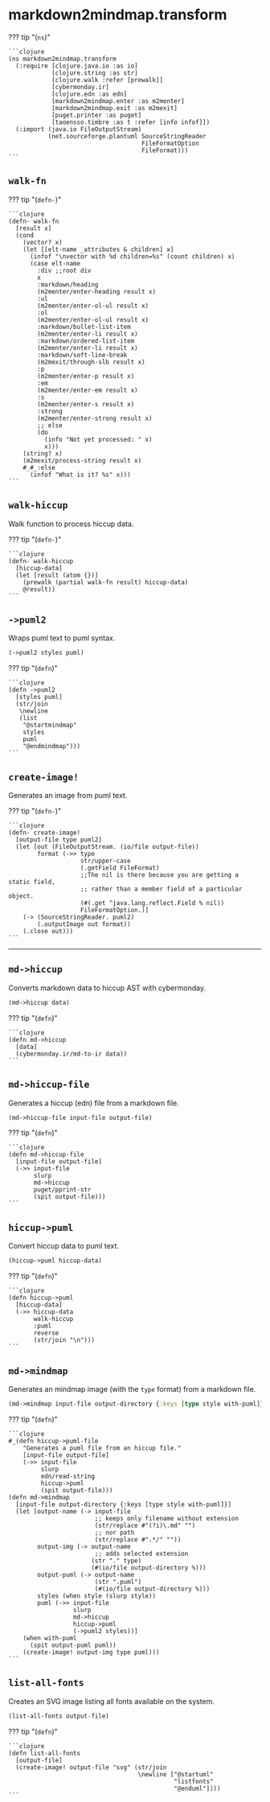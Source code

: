 # markdown2mindmap.transform



??? tip  "(`ns`)"

    ```clojure
    (ns markdown2mindmap.transform
      (:require [clojure.java.io :as io]
                [clojure.string :as str]
                [clojure.walk :refer [prewalk]]
                [cybermonday.ir]
                [clojure.edn :as edn]
                [markdown2mindmap.enter :as m2menter]
                [markdown2mindmap.exit :as m2mexit]
                [puget.printer :as puget]
                [taoensso.timbre :as t :refer [info infof]])
      (:import (java.io FileOutputStream)
               (net.sourceforge.plantuml SourceStringReader
                                         FileFormatOption
                                         FileFormat)))
    ```

## `walk-fn`



??? tip  "(`defn-`)"

    ```clojure
    (defn- walk-fn
      [result x]
      (cond
        (vector? x)
        (let [[elt-name _attributes & children] x]
          (infof "\nvector with %d children=%s" (count children) x)
          (case elt-name
            :div ;;root div
            x
            :markdown/heading
            (m2menter/enter-heading result x)
            :ul
            (m2menter/enter-ol-ul result x)
            :ol
            (m2menter/enter-ol-ul result x)
            :markdown/bullet-list-item
            (m2menter/enter-li result x)
            :markdown/ordered-list-item
            (m2menter/enter-li result x)
            :markdown/soft-line-break
            (m2mexit/through-slb result x)
            :p
            (m2menter/enter-p result x)
            :em
            (m2menter/enter-em result x)
            :s
            (m2menter/enter-s result x)
            :strong
            (m2menter/enter-strong result x)
            ;; else
            (do
              (info "Not yet processed: " x)
              x)))
        (string? x)
        (m2mexit/process-string result x)
        #_#_:else
          (infof "What is it? %s" x)))
    ```

## `walk-hiccup`

Walk function to process hiccup data.



??? tip  "(`defn-`)"

    ```clojure
    (defn- walk-hiccup
      [hiccup-data]
      (let [result (atom {})]
        (prewalk (partial walk-fn result) hiccup-data)
        @result))
    ```

## `->puml2`

Wraps puml text to puml syntax.

```clojure
(->puml2 styles puml)
```

??? tip  "(`defn`)"

    ```clojure
    (defn ->puml2
      [styles puml]
      (str/join
       \newline
       (list
        "@startmindmap"
        styles
        puml
        "@endmindmap")))
    ```

## `create-image!`

Generates an image from puml text.



??? tip  "(`defn-`)"

    ```clojure
    (defn- create-image!
      [output-file type puml2]
      (let [out (FileOutputStream. (io/file output-file))
            format (->> type
                        str/upper-case
                        (.getField FileFormat)
                        ;;The nil is there because you are getting a static field,
                        ;; rather than a member field of a particular object.
                        (#(.get ^java.lang.reflect.Field % nil))
                        FileFormatOption.)]
        (-> (SourceStringReader. puml2)
            (.outputImage out format))
        (.close out)))
    ```

------------------------------------

## `md->hiccup`

Converts markdown data to hiccup AST with cybermonday.

```clojure
(md->hiccup data)
```

??? tip  "(`defn`)"

    ```clojure
    (defn md->hiccup
      [data]
      (cybermonday.ir/md-to-ir data))
    ```

## `md->hiccup-file`

Generates a hiccup (edn) file from a markdown file.

```clojure
(md->hiccup-file input-file output-file)
```

??? tip  "(`defn`)"

    ```clojure
    (defn md->hiccup-file
      [input-file output-file]
      (->> input-file
           slurp
           md->hiccup
           puget/pprint-str
           (spit output-file)))
    ```

## `hiccup->puml`

Convert hiccup data to puml text.

```clojure
(hiccup->puml hiccup-data)
```

??? tip  "(`defn`)"

    ```clojure
    (defn hiccup->puml
      [hiccup-data]
      (->> hiccup-data
           walk-hiccup
           :puml
           reverse
           (str/join "\n")))
    ```

## `md->mindmap`

Generates an mindmap image (with the `type` format) from a markdown file.

```clojure
(md->mindmap input-file output-directory {:keys [type style with-puml]})
```

??? tip  "(`defn`)"

    ```clojure
    #_(defn hiccup->puml-file
        "Generates a puml file from an hiccup file."
        [input-file output-file]
        (->> input-file
             slurp
             edn/read-string
             hiccup->puml
             (spit output-file)))
    (defn md->mindmap
      [input-file output-directory {:keys [type style with-puml]}]
      (let [output-name (-> input-file
                            ;; keeps only filename without extension
                            (str/replace #"(?i)\.md" "")
                            ;; nor path
                            (str/replace #".*/" ""))
            output-img (-> output-name
                            ;; adds selected extension
                           (str "." type)
                           (#(io/file output-directory %)))
            output-puml (-> output-name
                            (str ".puml")
                            (#(io/file output-directory %)))
            styles (when style (slurp style))
            puml (->> input-file
                      slurp
                      md->hiccup
                      hiccup->puml
                      (->puml2 styles))]
        (when with-puml
          (spit output-puml puml))
        (create-image! output-img type puml)))
    ```

## `list-all-fonts`

Creates an SVG image listing all fonts available on the system.

```clojure
(list-all-fonts output-file)
```

??? tip  "(`defn`)"

    ```clojure
    (defn list-all-fonts
      [output-file]
      (create-image! output-file "svg" (str/join
                                        \newline ["@startuml"
                                                  "listfonts"
                                                  "@enduml"])))
    ```

